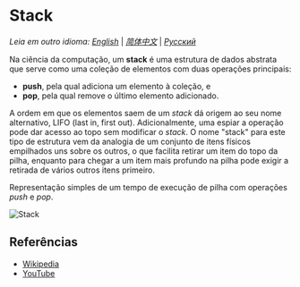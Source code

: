 # Stack

_Leia em outro idioma:_
[_English_](README.md) | [_简体中文_](README.zh-CN.md) | [_Русский_](README.ru-RU.md)

Na ciência da computação, um **stack** é uma estrutura de dados abstrata
que serve como uma coleção de elementos com duas operações principais:

* **push**, pela qual adiciona um elemento à coleção, e
* **pop**, pela qual remove o último elemento adicionado.

A ordem em que os elementos saem de um _stack_ dá origem ao seu
nome alternativo, LIFO (last in, first out). Adicionalmente, uma
espiar a operação pode dar acesso ao topo sem modificar o _stack_.
O nome "stack" para este tipo de estrutura vem da analogia de
um conjunto de itens físicos empilhados uns sobre os outros,
o que facilita retirar um item do topo da pilha, enquanto para chegar a
um item mais profundo na pilha pode exigir a retirada de
vários outros itens primeiro.

Representação simples de um tempo de execução de pilha com operações
_push_ e _pop_.

![Stack](https://upload.wikimedia.org/wikipedia/commons/b/b4/Lifo_stack.png)

## Referências

- [Wikipedia](https://en.wikipedia.org/wiki/Stack_(abstract_data_type))
- [YouTube](https://www.youtube.com/watch?v=wjI1WNcIntg&list=PLLXdhg_r2hKA7DPDsunoDZ-Z769jWn4R8&index=3&)
